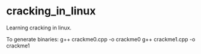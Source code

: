 cracking_in_linux
=================

Learning cracking in linux.

To generate binaries:
g++ crackme0.cpp -o crackme0
g++ crackme1.cpp -o crackme1
